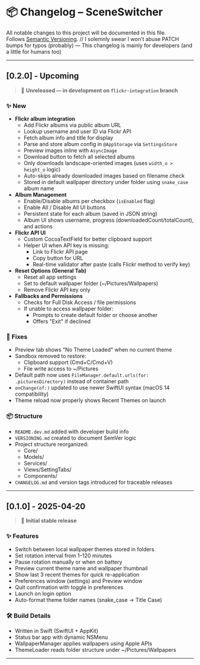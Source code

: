 # 📦 Changelog – SceneSwitcher

All notable changes to this project will be documented in this file.  
Follows [Semantic Versioning](./VERSIONING.md). 
// I solemnly swear I won't abuse PATCH bumps for typos (probably) — This changelog is mainly for developers (and a little for humans too)

---

## [0.2.0] - Upcoming
> 🚧 **Unreleased — in development on `flickr-integration` branch**

### ✨ New
- **Flickr album integration**
  - Add Flickr albums via public album URL
  - Lookup username and user ID via Flickr API
  - Fetch album info and title for display
  - Parse and store album config in `@AppStorage` via `SettingsStore`
  - Preview images inline with `AsyncImage`
  - Download button to fetch all selected albums
  - Only downloads landscape-oriented images (uses `width_o > height_o` logic)
  - Auto-skips already downloaded images based on filename check
  - Stored in default wallpaper directory under folder using `snake_case` album name
- **Album Management**
  - Enable/Disable albums per checkbox (`isEnabled` flag)
  - Enable All / Disable All UI buttons
  - Persistent state for each album (saved in JSON string)
  - Album UI shows username, progress (downloadedCount/totalCount), and actions
- **Flickr API UI**
  - Custom CocoaTextField for better clipboard support
  - Helper UI when API key is missing:
    - Link to Flickr API page
    - Copy button for URL
    - Real-time validator after paste (calls Flickr method to verify key)
- **Reset Options (General Tab)**
  - Reset all app settings
  - Set to default wallpaper folder (~/Pictures/Wallpapers)
  - Remove Flickr API key only
- **Fallbacks and Permissions**
  - Checks for Full Disk Access / file permissions
  - If unable to access wallpaper folder:
    - Prompts to create default folder or choose another
    - Offers "Exit" if declined

### 🐛 Fixes
- Preview tab shows "No Theme Loaded" when no current theme
- Sandbox removed to restore:
  - Clipboard support (Cmd+C/Cmd+V)
  - File write access to ~/Pictures
- Default path now uses `FileManager.default.urls(for: .picturesDirectory)` instead of container path
- `onChange(of:)` updated to use newer SwiftUI syntax (macOS 14 compatibility)
- Theme reload now properly shows Recent Themes on launch

### 📦 Structure
- `README.dev.md` added with developer build info
- `VERSIONING.md` created to document SemVer logic
- Project structure reorganized:
  - Core/
  - Models/
  - Services/
  - Views/SettingTabs/
  - Components/
- `CHANGELOG.md` and version tags introduced for traceable releases

---

## [0.1.0] - 2025-04-20
> 🎉 **Initial stable release**

### ✨ Features
- Switch between local wallpaper themes stored in folders
- Set rotation interval from 1–120 minutes
- Pause rotation manually or when on battery
- Preview current theme name and wallpaper thumbnail
- Show last 3 recent themes for quick re-application
- Preferences window (settings) and Preview window
- Quit confirmation with toggle in preferences
- Launch on login option
- Auto-format theme folder names (snake_case -> Title Case)

### 🛠 Build Details
- Written in Swift (SwiftUI + AppKit)
- Status bar app with dynamic NSMenu
- WallpaperManager applies wallpapers using Apple APIs
- ThemeLoader reads folder structure under ~/Pictures/Wallpapers

---


